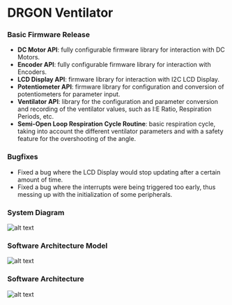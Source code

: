 # DRGON Ventilator
### Basic Firmware Release
- **DC Motor API**: fully configurable firmware library for interaction with DC Motors.
- **Encoder API**: fully configurable firmware library for interaction with Encoders.
- **LCD Display API**: firmware library for interaction with I2C LCD Display.
- **Potentiometer API**: firmware library for configuration and conversion of potentiometers for parameter input.
- **Ventilator API**: library for the configuration and parameter conversion and recording of the ventilator values, such as I:E Ratio, Respiration Periods, etc.
- **Semi-Open Loop Respiration Cycle Routine**: basic respiration cycle, taking into account the different ventilator parameters and with a safety feature for the overshooting of the angle.

### Bugfixes
- Fixed a bug where the LCD Display would stop updating after a certain amount of time.
- Fixed a bug where the interrupts were being triggered too early, thus messing up with the initialization of some peripherals.

### System Diagram
![alt text](https://github.com/pedrosc97/drgon_ventilator/blob/feature/release_candidate_v0_2/Documentation/SysDiagrams/SystemDiagram.PNG)

### Software Architecture Model
![alt text](https://github.com/pedrosc97/drgon_ventilator/blob/feature/release_candidate_v0_2/Documentation/SysDiagrams/SoftwareArchitectureScheme.PNG)

### Software Architecture
![alt text](https://github.com/pedrosc97/drgon_ventilator/blob/feature/release_candidate_v0_2/Documentation/SysDiagrams/SWArchitecture.PNG)
